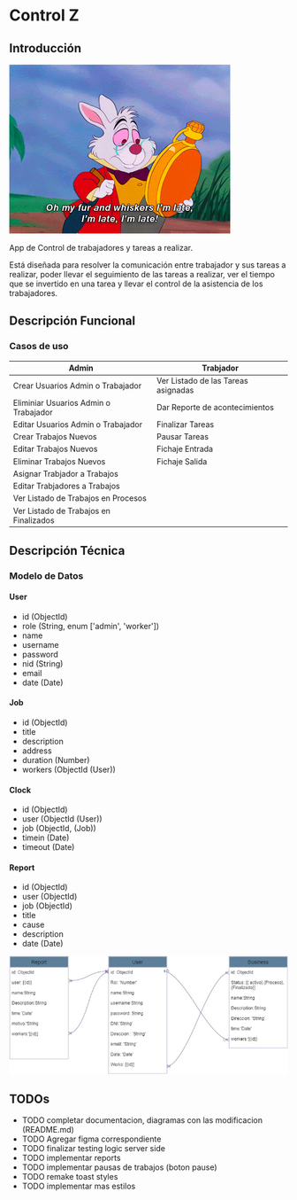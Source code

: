 # Control Z

## Introducción

![](./images/gif.gif)

App de Control de trabajadores y tareas a realizar.

Está diseñada para resolver la comunicación entre trabajador y sus tareas a realizar, poder llevar el seguimiento de las tareas a realizar, ver el tiempo que se invertido en una tarea y llevar el control de la asistencia de los trabajadores.

## Descripción Funcional

### Casos de uso

| Admin                                  | Trabjador                           |
| -------------------------------------- | ----------------------------------- |
| Crear Usuarios Admin o Trabajador      | Ver Listado de las Tareas asignadas |
| Eliminiar Usuarios Admin o Trabajador  | Dar Reporte de acontecimientos      |
| Editar Usuarios Admin o Trabajador     | Finalizar Tareas                    |
| Crear Trabajos Nuevos                  | Pausar Tareas                       |
| Editar Trabajos Nuevos                 | Fichaje Entrada                     |
| Eliminar Trabajos Nuevos               | Fichaje Salida                      |
| Asignar Trabjador a Trabajos           |
| Editar Trabjadores a Trabajos          |
| Ver Listado de Trabajos en Procesos    |
| Ver Listado de Trabajos en Finalizados |

## Descripción Técnica

### Modelo de Datos

#### User

- id (ObjectId)
- role (String, enum ['admin', 'worker'])
- name
- username
- password
- nid (String)
- email
- date (Date)

#### Job

- id (ObjectId)
- title
- description
- address
- duration (Number)
- workers (ObjectId (User))

#### Clock

- id (ObjectId)
- user (ObjectId (User))
- job (ObjectId, (Job))
- timein (Date)
- timeout (Date)

#### Report

- id (ObjectId)
- user (ObjectId)
- job (ObjectId)
- title
- cause
- description
- date (Date)

![Diagrama de Base de Datos](./images/data-model.jpg)

## TODOs

- TODO completar documentacion, diagramas con las modificacion (README.md)
- TODO Agregar figma correspondiente
- TODO finalizar testing logic server side
- TODO implementar reports
- TODO implementar pausas de trabajos (boton pause)
- TODO remake toast styles
- TODO implementar mas estilos
